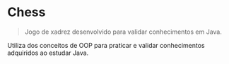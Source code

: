 # Chess

> Jogo de xadrez desenvolvido para validar conhecimentos em Java.

Utiliza dos conceitos de OOP para praticar e validar conhecimentos adquiridos ao estudar Java.